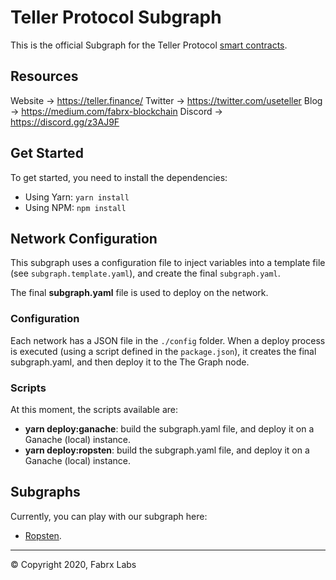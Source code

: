 # Teller Protocol Subgraph

This is the official Subgraph for the Teller Protocol [smart contracts](https://github.com/teller-protocol/teller-protocol-v1).

## Resources

Website → https://teller.finance/
Twitter → https://twitter.com/useteller 
Blog → https://medium.com/fabrx-blockchain
Discord → https://discord.gg/z3AJ9F

## Get Started

To get started, you need to install the dependencies:

- Using Yarn: ```yarn install```
- Using NPM: ```npm install```

## Network Configuration

This subgraph uses a configuration file to inject variables into a template file (see ```subgraph.template.yaml```), and create the final ```subgraph.yaml```.

The final **subgraph.yaml** file is used to deploy on the network.

### Configuration

Each network has a JSON file in the `./config` folder. When a deploy process is executed (using a script defined in the `package.json`), it creates the final subgraph.yaml, and then deploy it to the The Graph node.

### Scripts

At this moment, the scripts available are:

- **yarn deploy:ganache**: build the subgraph.yaml file, and deploy it on a Ganache (local) instance.
- **yarn deploy:ropsten**: build the subgraph.yaml file, and deploy it on a Ganache (local) instance.

## Subgraphs

Currently, you can play with our subgraph here:

- [Ropsten](https://thegraph.com/explorer/subgraph/teller-protocol/teller-protocol).

---
© Copyright 2020, Fabrx Labs
